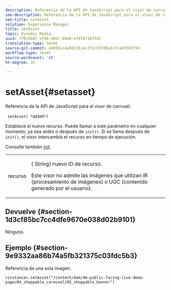 ```yaml
---
description: Referencia de la API de JavaScript para el visor de carrusel.
seo-description: Referencia de la API de JavaScript para el visor de carrusel.
seo-title: setAsset
solution: Experience Manager
title: setAsset
topic: Dynamic Media
uuid: 770cbb87-af86-48dc-88a0-e74f6716f545
translation-type: tm+mt
source-git-commit: e4695cc4e882351ec3f2c55fd8a3cfca455bd79d
workflow-type: tm+mt
source-wordcount: '80'
ht-degree: 3%

---
```



# setAsset{#setasset}

Referencia de la API de JavaScript para el visor de carrusel.

` setAsset( *`asset`*)`

Establece el nuevo recurso. Puede llamar a este parámetro en cualquier momento, ya sea antes o después de `init()`. Si se llama después de `init()`, el visor intercambia el recurso en tiempo de ejecución.

Consulte también [init](../../../c-html5-aem-asset-viewers/c-html5-aem-carousel/c-html5-aem-carousel-javascriptapiref/r-html5-aem-carousel-javascriptapiref-init.md#reference-aee94dd92a28410784f7a1792e28683b).

<table id="table_896DFF34A68A403DB93A6D597461A573"> 
 <tbody> 
  <tr> 
   <td colname="col1"> <p> <span class="codeph"> <span class="varname"> recurso</span> </span> </p> </td> 
   <td colname="col2"> <p>{<span class="codeph"> String</span>} nuevo ID de recurso. </p> <p>Este visor no admite las imágenes que utilizan IR (procesamiento de imágenes) o UGC (contenido generado por el usuario). </p> </td> 
  </tr> 
 </tbody> 
</table>

## Devuelve {#section-1d3cf85bc7cc4dfe9670e038d02b9101}

Ninguno.

## Ejemplo {#section-9e9332aa86b74a5fb321375c03fdc5b3}

Referencia de una sola imagen:

```
<instance>.setAsset("/content/dam/dm-public-facing-live-demo-page/04_shoppable_carousel/05_shoppable_banner")
```

